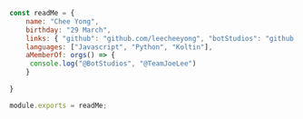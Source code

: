 ```js
const readMe = {
    name: "Chee Yong",
    birthday: "29 March",
    links: { "github": "github.com/leecheeyong", "botStudios": "github.com/BotStudios" },
    languages: ["Javascript", "Python", "Koltin"],
    aMemberOf: orgs() => {
     console.log("@BotStudios", "@TeamJoeLee")
    }
    
}

module.exports = readMe;
```
[](https://komarev.com/ghpvc/?username=leecheeyong&color=orange)
